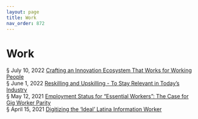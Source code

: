 ```yaml
---
layout: page
title: Work 
nav_order: 872
---
```


# Work
§ July 10, 2022 [Crafting an Innovation Ecosystem That Works for Working People](https://archive-c.bsafes.com/docs/C/Crafting-an-Innovation-Ecosystem-That-Works-for-Working-People/)  
§ June 1, 2022 [Reskilling and Upskilling - To Stay Relevant in Today’s Industry](https://archive-r.bsafes.com/docs/R/Reskilling-and-Upskilling-To-Stay-Relevant-in-Today’s-Industry/)  
§ May 12, 2021 [Employment Status for “Essential Workers”: The Case for Gig Worker Parity](https://archive-e.bsafes.com/docs/E/employment-status-for-essential-workers-the-case-for-gig-worker-parity/)  
§ April 15, 2021 [Digitizing the ‘Ideal’ Latina Information Worker](https://archive-d.bsafes.com/docs/D/digitizing-the-ideal-latina-information-worker/)

